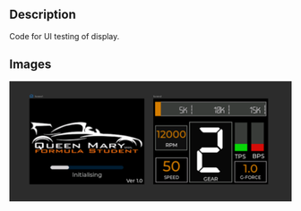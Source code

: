 ## Description

Code for UI testing of display.

## Images

<img src="images/img_screens.PNG" alt="disp" width="800"/>
